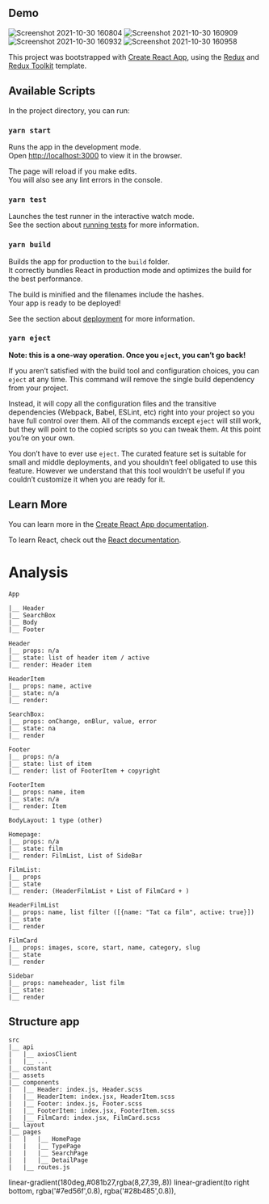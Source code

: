 ## Demo
![Screenshot 2021-10-30 160804](https://user-images.githubusercontent.com/87964976/139527187-0f9f47bc-2101-4a68-9c64-beb3a69fe643.png)
![Screenshot 2021-10-30 160909](https://user-images.githubusercontent.com/87964976/139527192-93eb6bd8-95f7-4b8f-b759-337d48145ffe.png)
![Screenshot 2021-10-30 160932](https://user-images.githubusercontent.com/87964976/139527193-dd083322-8c3c-4d00-b801-fd900d04b024.png)
![Screenshot 2021-10-30 160958](https://user-images.githubusercontent.com/87964976/139527195-1253cb1e-2ae0-47ec-a88b-4a2b2e8918fd.png)


This project was bootstrapped with [Create React App](https://github.com/facebook/create-react-app), using the [Redux](https://redux.js.org/) and [Redux Toolkit](https://redux-toolkit.js.org/) template.

## Available Scripts

In the project directory, you can run:

### `yarn start`

Runs the app in the development mode.<br />
Open [http://localhost:3000](http://localhost:3000) to view it in the browser.

The page will reload if you make edits.<br />
You will also see any lint errors in the console.

### `yarn test`

Launches the test runner in the interactive watch mode.<br />
See the section about [running tests](https://facebook.github.io/create-react-app/docs/running-tests) for more information.

### `yarn build`

Builds the app for production to the `build` folder.<br />
It correctly bundles React in production mode and optimizes the build for the best performance.

The build is minified and the filenames include the hashes.<br />
Your app is ready to be deployed!

See the section about [deployment](https://facebook.github.io/create-react-app/docs/deployment) for more information.

### `yarn eject`

**Note: this is a one-way operation. Once you `eject`, you can’t go back!**

If you aren’t satisfied with the build tool and configuration choices, you can `eject` at any time. This command will remove the single build dependency from your project.

Instead, it will copy all the configuration files and the transitive dependencies (Webpack, Babel, ESLint, etc) right into your project so you have full control over them. All of the commands except `eject` will still work, but they will point to the copied scripts so you can tweak them. At this point you’re on your own.

You don’t have to ever use `eject`. The curated feature set is suitable for small and middle deployments, and you shouldn’t feel obligated to use this feature. However we understand that this tool wouldn’t be useful if you couldn’t customize it when you are ready for it.

## Learn More

You can learn more in the [Create React App documentation](https://facebook.github.io/create-react-app/docs/getting-started).

To learn React, check out the [React documentation](https://reactjs.org/).

# Analysis

```
App

|__ Header
|__ SearchBox
|__ Body
|__ Footer

Header
|__ props: n/a
|__ state: list of header item / active
|__ render: Header item

HeaderItem
|__ props: name, active
|__ state: n/a
|__ render:

SearchBox:
|__ props: onChange, onBlur, value, error
|__ state: na
|__ render

Footer
|__ props: n/a
|__ state: list of item
|__ render: list of FooterItem + copyright

FooterItem
|__ props: name, item
|__ state: n/a
|__ render: Item

BodyLayout: 1 type (other)

Homepage:
|__ props: n/a
|__ state: film
|__ render: FilmList, List of SideBar

FilmList:
|__ props
|__ state
|__ render: (HeaderFilmList + List of FilmCard + )

HeaderFilmList
|__ props: name, list filter ([{name: "Tat ca film", active: true}])
|__ state
|__ render

FilmCard
|__ props: images, score, start, name, category, slug
|__ state
|__ render

Sidebar
|__ props: nameheader, list film
|__ state:
|__ render
```

## Structure app

```
src
|__ api
|   |__ axiosClient
|   |__ ...
|__ constant
|__ assets
|__ components
|   |__ Header: index.js, Header.scss
|   |__ HeaderItem: index.jsx, HeaderItem.scss
|   |__ Footer: index.js, Footer.scss
|   |__ FooterItem: index.jsx, FooterItem.scss
|   |__ FilmCard: index.jsx, FilmCard.scss
|__ layout
|__ pages
|   |   |__ HomePage
|   |   |__ TypePage
|   |   |__ SearchPage
|   |   |__ DetailPage
|   |__ routes.js
```

linear-gradient(180deg,#081b27,rgba(8,27,39,.8))
linear-gradient(to right bottom, rgba('#7ed56f',0.8), rgba('#28b485',0.8)),
